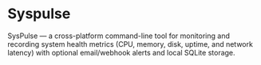 # Syspulse
SysPulse — a cross-platform command-line tool for monitoring and recording system health metrics (CPU, memory, disk, uptime, and network latency) with optional email/webhook alerts and local SQLite storage.
